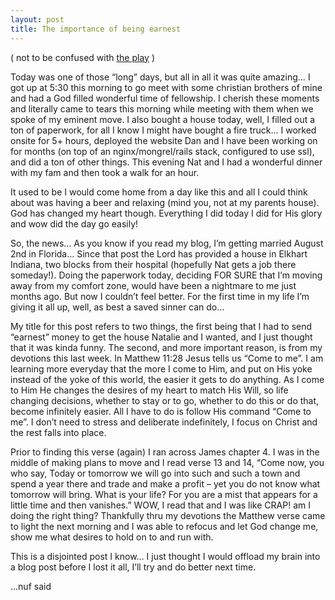 ```yaml
---
layout: post
title: The importance of being earnest
---
```


( not to be confused with [the
play](http://en.wikipedia.org/wiki/The_Importance_of_Being_Earnest) )

Today was one of those “long” days, but all in all it was quite amazing…
I got up at 5:30 this morning to go meet with some christian brothers of
mine and had a God filled wonderful time of fellowship. I cherish these
moments and literally came to tears this morning while meeting with them
when we spoke of my eminent move. I also bought a house today, well, I
filled out a ton of paperwork, for all I know I might have bought a fire
truck… I worked onsite for 5+ hours, deployed the website Dan and I have
been working on for months (on top of an nginx/mongrel/rails stack,
configured to use ssl), and did a ton of other things. This evening Nat
and I had a wonderful dinner with my fam and then took a walk for an
hour.

It used to be I would come home from a day like this and all I could
think about was having a beer and relaxing (mind you, not at my parents
house). God has changed my heart though. Everything I did today I did
for His glory and wow did the day go easily!

So, the news… As you know if you read my blog, I’m getting married
August 2nd in Florida… Since that post the Lord has provided a house in
Elkhart Indiana, two blocks from their hospital (hopefully Nat gets a
job there someday!). Doing the paperwork today, deciding <span
class="caps"><span class="caps">FOR</span> <span
class="caps">SURE</span></span> that I’m moving away from my comfort
zone, would have been a nightmare to me just months ago. But now I
couldn’t feel better. For the first time in my life I’m giving it all
up, well, as best a saved sinner can do…

My title for this post refers to two things, the first being that I had
to send “earnest” money to get the house Natalie and I wanted, and I
just thought that it was kinda funny. The second, and more important
reason, is from my devotions this last week. In Matthew 11:28 Jesus
tells us “Come to me”. I am learning more everyday that the more I come
to Him, and put on His yoke instead of the yoke of this world, the
easier it gets to do anything. As I come to Him He changes the desires
of my heart to match His Will, so life changing decisions, whether to
stay or to go, whether to do this or do that, become infinitely easier.
All I have to do is follow His command “Come to me”. I don’t need to
stress and deliberate indefinitely, I focus on Christ and the rest falls
into place.

Prior to finding this verse (again) I ran across James chapter 4. I was
in the middle of making plans to move and I read verse 13 and 14, “Come
now, you who say, Today or tomorrow we will go into such and such a town
and spend a year there and trade and make a profit – yet you do not know
what tomorrow will bring. What is your life? For you are a mist that
appears for a little time and then vanishes.” <span class="caps"><span
class="caps">WOW</span></span>, I read that and I was like <span
class="caps"><span class="caps">CRAP</span></span>! am I doing the right
thing? Thankfully thru my devotions the Matthew verse came to light the
next morning and I was able to refocus and let God change me, show me
what desires to hold on to and run with.

This is a disjointed post I know… I just thought I would offload my
brain into a blog post before I lost it all, I’ll try and do better next
time.

…nuf said
